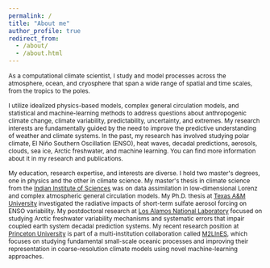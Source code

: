 ```yaml
---
permalink: /
title: "About me"
author_profile: true
redirect_from: 
  - /about/
  - /about.html
---
```

<span style="font-size:0.85em;"> As a computational climate scientist, I study and model processes across the atmosphere, ocean, and cryosphere that span a wide range of spatial and time scales, from the tropics to the poles. </span>

<span style="font-size:0.85em;"> I utilize idealized physics-based models, complex general circulation models, and statistical and machine-learning methods to address questions about anthropogenic climate change, climate variability, predictability, uncertainty, and extremes. My research interests are fundamentally guided by the need to improve the predictive understanding of weather and climate systems. In the past, my research has involved studying polar climate, El Niño Southern Oscillation (ENSO), heat waves, decadal predictions, aerosols, clouds, sea ice, Arctic freshwater, and machine learning. You can find more information about it in my research and publications. </span> 

<span style="font-size:0.85em;"> My education, research expertise, and interests are diverse. I hold two master's degrees, one in physics and the other in climate science. My master's thesis in climate science from the [Indian Institute of Sciences](https://iisc.ac.in/) was on data assimilation in low-dimensional Lorenz and complex atmospheric general circulation models. My Ph.D. thesis at [Texas A&M University](https://www.tamu.edu/) investigated the radiative impacts of short-term sulfate aerosol forcing on ENSO variability. My postdoctoral research at [Los Alamos National Laboratory](https://www.lanl.gov/) focused on studying Arctic freshwater variability mechanisms and systematic errors that impair coupled earth system decadal prediction systems. My recent research position at [Princeton University](https://www.princeton.edu/) is part of a multi-institution collaboration called [M2LInES](https://m2lines.github.io/), which focuses on studying fundamental small-scale oceanic processes and improving their representation in coarse-resolution climate models using novel machine-learning approaches. </span>
